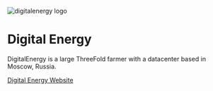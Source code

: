 ![digitalenergy logo](digitalenergy_logo.jpg)

# Digital Energy

DigitalEnergy is a large ThreeFold farmer with a datacenter based in Moscow, Russia. 

[Digital Energy Website](https://digitalenergy.online/)